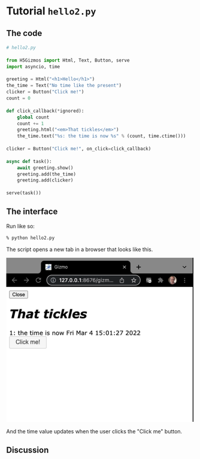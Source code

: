 

# Tutorial `hello2.py`

## The code

```Python
# hello2.py

from H5Gizmos import Html, Text, Button, serve
import asyncio, time

greeting = Html("<h1>Hello</h1>")
the_time = Text("No time like the present")
clicker = Button("Click me!")
count = 0

def click_callback(*ignored):
    global count
    count += 1
    greeting.html("<em>That tickles</em>")
    the_time.text("%s: the time is now %s" % (count, time.ctime()))

clicker = Button("Click me!", on_click=click_callback)

async def task():
    await greeting.show()
    greeting.add(the_time)
    greeting.add(clicker)

serve(task())
```

## The interface

Run like so:

```bash
% python hello2.py
```

The script opens a new tab in a browser that looks like this.

<img src="hello2.png">

And the time value updates when the user clicks the "Click me" button.


## Discussion

